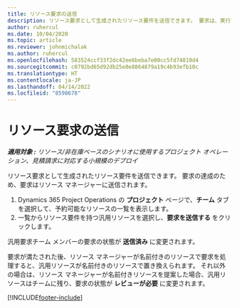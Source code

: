 ```yaml
---
title: リソース要求の送信
description: リソース要求として生成されたリソース要件を送信できます。 要求は、実行する場合はリソース マネージャーに送信されます。
author: ruhercul
ms.date: 10/04/2020
ms.topic: article
ms.reviewer: johnmichalak
ms.author: ruhercul
ms.openlocfilehash: 583524ccf33f2dc42ee6beba7e00cc5fd74819d4
ms.sourcegitcommit: c0792bd65d92db25e0e8864879a19c4b93efb10c
ms.translationtype: HT
ms.contentlocale: ja-JP
ms.lasthandoff: 04/14/2022
ms.locfileid: "8598678"
---
```

# <a name="submit-a-resource-request"></a>リソース要求の送信

_**適用対象 :** リソース/非在庫ベースのシナリオに使用するプロジェクト オペレーション、見積請求に対応する小規模のデプロイ_

リソース要求として生成されたリソース要件を送信できます。 要求の達成のため、要求はリソース マネージャーに送信されます。

1. Dynamics 365 Project Operations の **プロジェクト** ページで、**チーム** タブを選択して、予約可能なリソースの一覧を表示します。 
2. 一覧からリソース要件を持つ汎用リソースを選択し、**要求を送信する** をクリックします。

汎用要求チーム メンバーの要求の状態が **送信済み** に変更されます。

要求が満たされた後、リソース マネージャーが名前付きのリソースで要求を処理すると、汎用リソースが名前付きのリソースで置き換えられます。 それ以外の場合は、リソース マネージャーが名前付きリソースを提案した場合、汎用リソースはチームに残り、要求の状態が **レビューが必要** に変更されます。


[!INCLUDE[footer-include](../includes/footer-banner.md)]